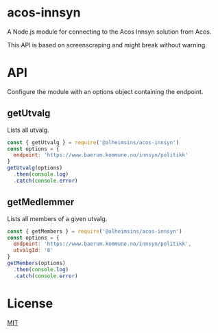 # acos-innsyn

A Node.js module for connecting to the Acos Innsyn solution from Acos.

This API is based on screenscraping and might break without warning.

# API

Configure the module with an options object containing the endpoint.

## getUtvalg

Lists all utvalg.

```JavaScript
const { getUtvalg } = require('@alheimsins/acos-innsyn')
const options = {
  endpoint: 'https://www.baerum.kommune.no/innsyn/politikk'
}
getUtvalg(options)
  .then(console.log)
  .catch(console.error)
```

## getMedlemmer

Lists all members of a given utvalg.

```JavaScript
const { getMembers } = require('@alheimsins/acos-innsyn')
const options = {
  endpoint: 'https://www.baerum.kommune.no/innsyn/politikk',
  utvalgId: '8'
}
getMembers(options)
  .then(console.log)
  .catch(console.error)
```

# License
[MIT](LICENSE)
